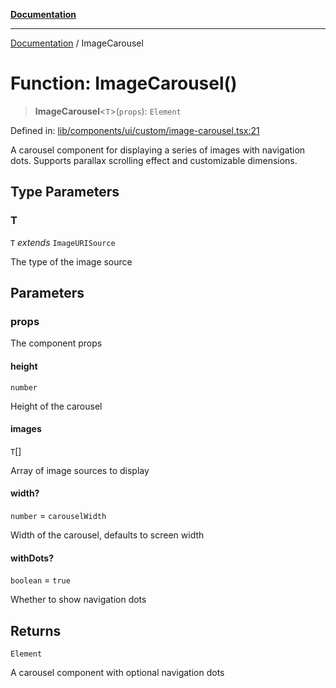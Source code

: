 [**Documentation**](../README.md)

***

[Documentation](../README.md) / ImageCarousel

# Function: ImageCarousel()

> **ImageCarousel**\<`T`\>(`props`): `Element`

Defined in: [lib/components/ui/custom/image-carousel.tsx:21](https://github.com/aldesgroup/goaldn/blob/6a7943d02984b1a6b41d76a3a483a1484b644076/lib/components/ui/custom/image-carousel.tsx#L21)

A carousel component for displaying a series of images with navigation dots.
Supports parallax scrolling effect and customizable dimensions.

## Type Parameters

### T

`T` *extends* `ImageURISource`

The type of the image source

## Parameters

### props

The component props

#### height

`number`

Height of the carousel

#### images

`T`[]

Array of image sources to display

#### width?

`number` = `carouselWidth`

Width of the carousel, defaults to screen width

#### withDots?

`boolean` = `true`

Whether to show navigation dots

## Returns

`Element`

A carousel component with optional navigation dots
